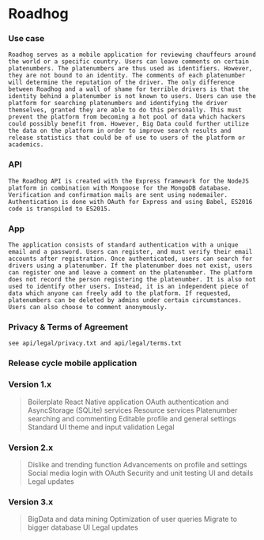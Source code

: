 # Roadhog 

### Use case 
`Roadhog serves as a mobile application for reviewing chauffeurs around the world or a specific country. Users can leave comments on certain platenumbers. The platenumbers are thus used as identifiers. However, they are not bound to an identity. The comments of each platenumber will determine the reputation of the driver. The only difference between Roadhog and a wall of shame for terrible drivers is that the identity behind a platenumber is not known to users. Users can use the platform for searching platenumbers and identifying the driver themselves, granted they are able to do this personally. This must prevent the platform from becoming a hot pool of data which hackers could possibly benefit from. However, Big Data could further utilize the data on the platform in order to improve search results and release statistics that could be of use to users of the platform or academics. `

### API
` The Roadhog API is created with the Express framework for the NodeJS platform in combination with Mongoose for the MongoDB database. Verification and confirmation mails are sent using nodemailer. Authentication is done with OAuth for Express and using Babel, ES2016 code is transpiled to ES2015. `

### App
` The application consists of standard authentication with a unique email and a password. Users can register, and must verify their email accounts after registration. Once authenticated, users can search for drivers using a platenumber. If the platenumber does not exist, users can register one and leave a comment on the platenumber. The platform does not record the person registering the platenumber. It is also not used to identify other users. Instead, it is an independent piece of data which anyone can freely add to the platform. If requested, platenumbers can be deleted by admins under certain circumstances. Users can also choose to comment anonymously. `

### Privacy & Terms of Agreement
` see api/legal/privacy.txt and api/legal/terms.txt `

### Release cycle mobile application

### Version 1.x 
> Boilerplate React Native application
> OAuth authentication and AsyncStorage (SQLite) services
> Resource services
> Platenumber searching and commenting
> Editable profile and general settings
> Standard UI theme and input validation
> Legal

### Version 2.x
> Dislike and trending function
> Advancements on profile and settings
> Social media login with OAuth
> Security and unit testing
> UI and details
> Legal updates

### Version 3.x
> BigData and data mining
> Optimization of user queries
> Migrate to bigger database
> UI
> Legal updates


